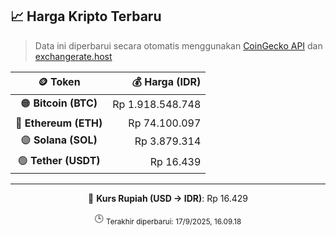 

<!-- HARGA_KRIPTO -->
## 📈 Harga Kripto Terbaru

> Data ini diperbarui secara otomatis menggunakan [CoinGecko API](https://www.coingecko.com/) dan [exchangerate.host](https://exchangerate.host/)

<div align="center">

| 🪙 Token | 💰 Harga (IDR) |
|:------:|---------------:|
| 🟠 **Bitcoin (BTC)**   | Rp 1.918.548.748 |
| 🔵 **Ethereum (ETH)**  | Rp 74.100.097 |
| 🟣 **Solana (SOL)**    | Rp 3.879.314 |
| 🟢 **Tether (USDT)**   | Rp 16.439 |

---

💱 **Kurs Rupiah (USD → IDR)**: Rp 16.429

🕒 <sub>Terakhir diperbarui: 17/9/2025, 16.09.18</sub>

</div>
<!-- /HARGA_KRIPTO -->